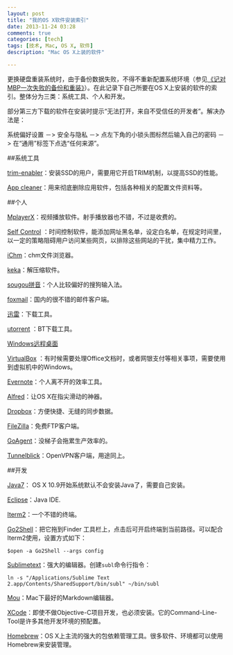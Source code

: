 ```yaml
---
layout: post
title: "我的OS X软件安装索引"
date: 2013-11-24 03:28
comments: true
categories: [tech]
tags: [技术, Mac, OS X, 软件]
description: "Mac OS X上装的软件"

---
```


更换硬盘重装系统时，由于备份数据失败，不得不重新配置系统环境（参见[《记对MBP一次失败的备份和重装》](http://biaobiaoqi.me/blog/2013/11/24/failed-in-replacing-hdd/)）。在此记录下自己所要在OS X上安装的软件的索引。整体分为三类：系统工具、个人和开发。


部分第三方下载的软件在安装时提示“无法打开，来自不受信任的开发者”。解决办法是：

系统偏好设置 －> 安全与隐私 －> 点左下角的小锁头图标然后输入自己的密码 －> 在“通用”标签下点选“任何来源”。

<!--more-->

##系统工具

[trim-enabler](http://www.groths.org/software/trimenabler/)：安装SSD的用户，需要用它开启TRIM机制，以提高SSD的性能。

[App cleaner](http://www.freemacsoft.net/appcleaner/)：用来彻底删除应用软件，包括各种相关的配置文件资料等。


##个人

[MplayerX](http://mplayerx.org/download.html)：视频播放软件。射手播放器也不错，不过是收费的。

[Self Control](http://selfcontrolapp.com/) ：时间控制软件，能添加网址黑名单，设定白名单，在规定时间里，以一定的策略阻碍用户访问某些网页，以排除这些网站的干扰，集中精力工作。

[iChm](https://code.google.com/p/ichm/)：chm文件浏览器。

[keka](http://www.kekaosx.com/zh-cn/)：解压缩软件。

[sougou拼音](http://pinyin.sogou.com/mac/?f=imemac&f=index&r=2015)：个人比较偏好的搜狗输入法。

[foxmail](https://itunes.apple.com/cn/app/foxmail/id617950461?mt=12)：国内的很不错的邮件客户端。

[迅雷](https://itunes.apple.com/cn/app/thunder/id463419485?mt=12)：下载工具。

[utorrent](http://www.utorrent.com/intl/zh_cn/downloads/complete/os/osx) ：BT下载工具。

[Windows远程桌面](http://www.microsoft.com/zh-cn/download/details.aspx?id=18140)

[VirtualBox](https://www.virtualbox.org/wiki/Downloads) ：有时候需要处理Office文档时，或者网银支付等相关事项，需要使用到虚拟机中的Windows。

[Evernote](https://itunes.apple.com/cn/app/yin-xiang-bi-ji/id406056744?mt=12)：个人离不开的效率工具。

[Alfred](http://www.alfredapp.com/)：让OS X在指尖滑动的神器。

[Dropbox](https://www.dropbox.com/downloading?os=mac)：方便快捷、无缝的同步数据。

[FileZilla](https://filezilla-project.org/download.php)：免费FTP客户端。

[GoAgent](https://code.google.com/p/goagent/)：没梯子会拖累生产效率的。

[Tunnelblick](http://code.google.com/p/tunnelblick/)：OpenVPN客户端，用途同上。

##开发


[Java7](http://www.oracle.com/technetwork/java/javase/downloads/jdk7-downloads-1880260.html)： OS X 10.9开始系统默认不会安装Java了，需要自己安装。

[Eclipse](http://www.eclipse.org/downloads/)：Java IDE.

[Iterm2](http://www.iterm2.com/#/section/downloads)：一个不错的终端。

[Go2Shell](https://itunes.apple.com/cn/app/go2shell/id445770608?mt=12)：把它拖到Finder 工具栏上，点击后可开启终端到当前路径。可以配合Iterm2使用，设置方式如下：

`$open -a Go2Shell --args config`

[Sublimetext](http://www.sublimetext.com/2)：强大的编辑器。创建`subl`命令行指令：

`ln -s "/Applications/Sublime Text 2.app/Contents/SharedSupport/bin/subl" ~/bin/subl`

[Mou](http://mouapp.com/)：Mac下最好的Markdown编辑器。

[XCode](https://itunes.apple.com/cn/app/xcode/id497799835?mt=12)：即使不做Objective-C项目开发，也必须安装。它的Command-Line-Tool是许多其他开发环境的预配置。

[Homebrew](http://brew.sh/)：OS X上主流的强大的包依赖管理工具。很多软件、环境都可以使用Homebrew来安装管理。


